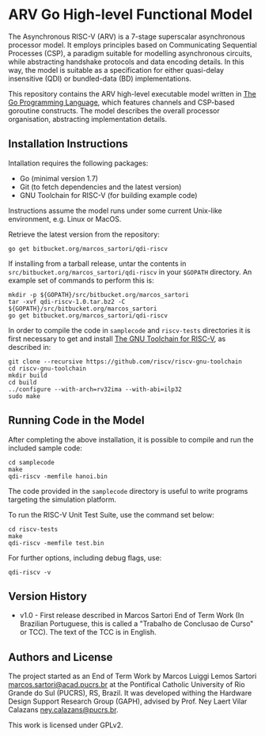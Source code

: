# ARV Go High-level Functional Model #

The Asynchronous RISC-V (ARV) is a 7-stage superscalar asynchronous processor model.
It employs principles based on Communicating Sequential Processes (CSP), a paradigm suitable for modelling asynchronous circuits, while abstracting handshake protocols and data encoding details. In this way, the model is suitable as a specification for either quasi-delay insensitive (QDI) or bundled-data (BD) implementations.

This repository contains the ARV high-level executable model written in [The Go Programming Language](https://golang.org/), which features channels and CSP-based goroutine constructs.
The model describes the overall processor organisation, abstracting implementation details.

## Installation Instructions

Intallation requires the following packages:
+ Go (minimal version 1.7)
+ Git (to fetch dependencies and the latest version)
+ GNU Toolchain for RISC-V (for building example code)

Instructions assume the model runs under some current Unix-like environment, e.g. Linux or MacOS.

Retrieve the latest version from the repository:

	go get bitbucket.org/marcos_sartori/qdi-riscv

If installing from a tarball release, untar the contents in `src/bitbucket.org/marcos_sartori/qdi-riscv` in your `$GOPATH` directory. An example set of commands to perform this is:

	mkdir -p ${GOPATH}/src/bitbucket.org/marcos_sartori
	tar -xvf qdi-riscv-1.0.tar.bz2 -C ${GOPATH}/src/bitbucket.org/marcos_sartori
	go get bitbucket.org/marcos_sartori/qdi-riscv
	
In order to compile the code in `samplecode` and `riscv-tests` directories it is first necessary to get and install [The GNU Toolchain for RISC-V](https://github.com/riscv/riscv-gnu-toolchain), as described in:

	git clone --recursive https://github.com/riscv/riscv-gnu-toolchain
	cd riscv-gnu-toolchain
	mkdir build
	cd build
	../configure --with-arch=rv32ima --with-abi=ilp32
	sudo make
	
## Running Code in the Model

After completing the above installation, it is possible to compile and run the included sample code:

	cd samplecode
	make
	qdi-riscv -memfile hanoi.bin

The code provided in the `samplecode` directory is useful to write programs targeting the simulation platform.

To run the RISC-V Unit Test Suite, use the command set below:

	cd riscv-tests
	make
	qdi-riscv -memfile test.bin
	
For further options, including debug flags, use:

	qdi-riscv -v

## Version History

* v1.0 - First release described in Marcos Sartori End of Term Work (In Brazilian Portuguese, this is called a "Trabalho de Conclusao de Curso" or TCC). The text of the TCC is in English.

## Authors and License

The project started as an End of Term Work by Marcos Luiggi Lemos Sartori <marcos.sartori@acad.pucrs.br> at the Pontifical Catholic University of Rio Grande do Sul (PUCRS), RS, Brazil. It was developed withing the Hardware Design Support Research Group (GAPH), advised by Prof. Ney Laert Vilar Calazans <ney.calazans@pucrs.br>.

This work is licensed under GPLv2.

